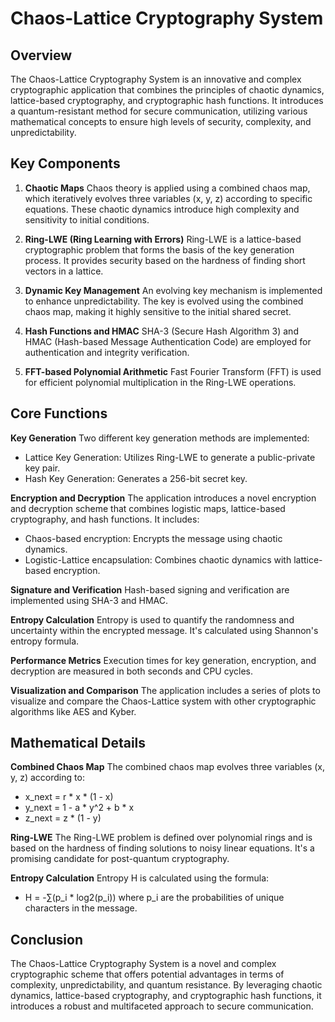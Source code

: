 # Chaos-Lattice Cryptography System

## Overview
The Chaos-Lattice Cryptography System is an innovative and complex cryptographic application that combines the principles of chaotic dynamics, lattice-based cryptography, and cryptographic hash functions. It introduces a quantum-resistant method for secure communication, utilizing various mathematical concepts to ensure high levels of security, complexity, and unpredictability.

## Key Components
1. **Chaotic Maps**
   Chaos theory is applied using a combined chaos map, which iteratively evolves three variables (x, y, z) according to specific equations. These chaotic dynamics introduce high complexity and sensitivity to initial conditions.

2. **Ring-LWE (Ring Learning with Errors)**
   Ring-LWE is a lattice-based cryptographic problem that forms the basis of the key generation process. It provides security based on the hardness of finding short vectors in a lattice.

3. **Dynamic Key Management**
   An evolving key mechanism is implemented to enhance unpredictability. The key is evolved using the combined chaos map, making it highly sensitive to the initial shared secret.

4. **Hash Functions and HMAC**
   SHA-3 (Secure Hash Algorithm 3) and HMAC (Hash-based Message Authentication Code) are employed for authentication and integrity verification.

5. **FFT-based Polynomial Arithmetic**
   Fast Fourier Transform (FFT) is used for efficient polynomial multiplication in the Ring-LWE operations.

## Core Functions
**Key Generation**
Two different key generation methods are implemented:
- Lattice Key Generation: Utilizes Ring-LWE to generate a public-private key pair.
- Hash Key Generation: Generates a 256-bit secret key.

**Encryption and Decryption**
The application introduces a novel encryption and decryption scheme that combines logistic maps, lattice-based cryptography, and hash functions. It includes:
- Chaos-based encryption: Encrypts the message using chaotic dynamics.
- Logistic-Lattice encapsulation: Combines chaotic dynamics with lattice-based encryption.

**Signature and Verification**
Hash-based signing and verification are implemented using SHA-3 and HMAC.

**Entropy Calculation**
Entropy is used to quantify the randomness and uncertainty within the encrypted message. It's calculated using Shannon's entropy formula.

**Performance Metrics**
Execution times for key generation, encryption, and decryption are measured in both seconds and CPU cycles.

**Visualization and Comparison**
The application includes a series of plots to visualize and compare the Chaos-Lattice system with other cryptographic algorithms like AES and Kyber.

## Mathematical Details
**Combined Chaos Map**
The combined chaos map evolves three variables (x, y, z) according to:
- x_next = r * x * (1 - x)
- y_next = 1 - a * y^2 + b * x
- z_next = z * (1 - y)

**Ring-LWE**
The Ring-LWE problem is defined over polynomial rings and is based on the hardness of finding solutions to noisy linear equations. It's a promising candidate for post-quantum cryptography.

**Entropy Calculation**
Entropy H is calculated using the formula:
- H = -∑(p_i * log2(p_i))
where p_i are the probabilities of unique characters in the message.

## Conclusion
The Chaos-Lattice Cryptography System is a novel and complex cryptographic scheme that offers potential advantages in terms of complexity, unpredictability, and quantum resistance. By leveraging chaotic dynamics, lattice-based cryptography, and cryptographic hash functions, it introduces a robust and multifaceted approach to secure communication.

